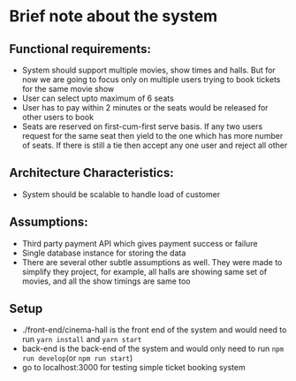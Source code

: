 # Brief note about the system

## Functional requirements:

- System should support multiple movies, show times and halls. But for now we are going to focus only on multiple users trying to book tickets for the same movie show
- User can select upto maximum of 6 seats
- User has to pay within 2 minutes or the seats would be released for other users to book
- Seats are reserved on first-cum-first serve basis. If any two users request for the same seat then yield to the one which has more number of seats. If there is still a tie then accept any one user and reject all other

## Architecture Characteristics:
- System should be scalable to handle load of customer


## Assumptions:
- Third party payment API which gives payment success or failure
- Single database instance for storing the data
- There are several other subtle assumptions as well. They were made to simplify they project, for example, all halls are showing same set of movies, and all the show timings are same too

## Setup

- ./front-end/cinema-hall is the front end of the system and would need to run `yarn install` and `yarn start`
- back-end is the back-end of the system and would only need to run `npm run develop`(or `npm run start`)
- go to localhost:3000 for testing simple ticket booking system
